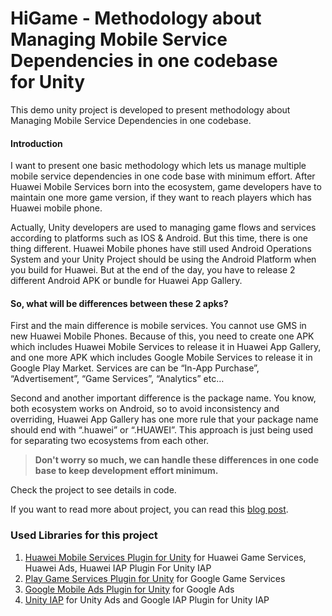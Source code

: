 # HiGame - Methodology about Managing Mobile Service Dependencies in one codebase for Unity

This demo unity project is developed to present methodology about Managing Mobile Service Dependencies in one codebase.

#### Introduction
I want to present one basic methodology which lets us manage multiple mobile service dependencies in one code base with minimum effort. After Huawei Mobile Services born into the ecosystem, game developers have to maintain one more game version, if they want to reach players which has Huawei mobile phone.

Actually, Unity developers are used to managing game flows and services according to platforms such as IOS & Android. But this time, there is one thing different. Huawei Mobile phones have still used Android Operations System and your Unity Project should be using the Android Platform when you build for Huawei. But at the end of the day, you have to release 2 different Android APK or bundle for Huawei App Gallery.

#### So, what will be differences between these 2 apks?
First and the main difference is mobile services. You cannot use GMS in new Huawei Mobile Phones. Because of this, you need to create one APK which includes Huawei Mobile Services to release it in Huawei App Gallery, and one more APK which includes Google Mobile Services to release it in Google Play Market. Services are can be “In-App Purchase”, “Advertisement”, “Game Services”, “Analytics” etc…

Second and another important difference is the package name. You know, both ecosystem works on Android, so to avoid inconsistency and overriding, Huawei App Gallery has one more rule that your package name should end with “.huawei” or “.HUAWEI”. This approach is just being used for separating two ecosystems from each other.

> **Don't worry so much, we can handle these differences in one code base to keep development effort minimum.**

Check the project to see details in code.

If you want to read more about project, you can read this [blog post](https://medium.com/@msalihkarakasli/methodology-about-managing-mobile-service-dependencies-in-one-codebase-for-unity-5878fa2de0a6).

### Used Libraries for this project

1. [Huawei Mobile Services Plugin for Unity](https://github.com/EvilMindDevs/hms-unity-plugin) for Huawei Game Services, Huawei Ads, Huawei IAP Plugin For Unity IAP
2. [Play Game Services Plugin for Unity](https://github.com/playgameservices/play-games-plugin-for-unity) for Google Game Services
3. [Google Mobile Ads Plugin for Unity](https://github.com/googleads/googleads-mobile-unity) for Google Ads
4. [Unity IAP](https://docs.unity3d.com/Manual/UnityIAP.html) for Unity Ads and Google IAP Plugin for Unity IAP

